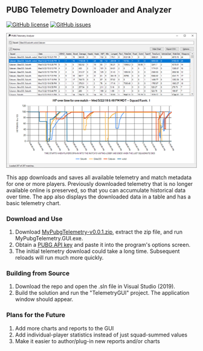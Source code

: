 ## PUBG Telemetry Downloader and Analyzer

[![GitHub license](https://img.shields.io/github/license/MikeClark512/MyPubgTelemetry.svg?color=green)](https://github.com/MikeClark512/MyPubgTelemetry/blob/master/LICENSE) [![GitHub issues](https://img.shields.io/github/issues/MikeClark512/MyPubgTelemetry.svg)](https://github.com/MikeClark512/MyPubgTelemetry/issues)

![main](https://github.com/MikeClark512/MyPubgTelemetry/blob/master/site/screenshots/main.png)

This app downloads and saves all available telemetry and match metadata for one or more players.
Previously downloaded telemetry that is no longer available online is preserved, so that you can accumulate historical data over time.
The app also displays the downloaded data in a table and has a basic telemetry chart.

### Download and Use
1. Download [MyPubgTelemetry-v0.0.1.zip](https://github.com/MikeClark512/MyPubgTelemetry/releases/download/v0.0.1/MyPubgTelemetry-v0.0.1.zip), extract the zip file, and run MyPubgTelemetry.GUI.exe.
1. Obtain a [PUBG API key](https://developer.playbattlegrounds.com/) and paste it into the program's options screen.
1. The initial telemetry download could take a long time. Subsequent reloads will run much more quickly.

### Building from Source
1. Download the repo and open the .sln file in Visual Studio (2019).
1. Build the solution and run the "TelemetryGUI" project. The application window should appear.

### Plans for the Future
1. Add more charts and reports to the GUI
1. Add individual-player statistics instead of just squad-summed values
1. Make it easier to author/plug-in new reports and/or charts
